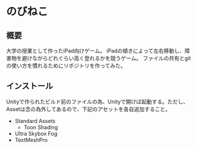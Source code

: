 # のびねこ

## 概要
大学の授業として作ったiPad向けゲーム。
iPadの傾きによって左右移動し、障害物を避けながらどれぐらい高く登れるかを競うゲーム。
ファイルの共有とgitの使い方を慣れるためにリポジトリを作ってみた。

## インストール
Unityで作られたビルド前のファイルの為、Unityで開けば起動する。ただし、Assetは念の為外してあるので、下記のアセットを各自追加すること。

- Standard Assets
  - Toon Shading
- Ultra Skybox Fog
- TextMeshPro
